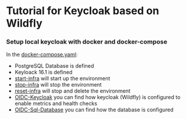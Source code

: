 # Tutorial for Keycloak based on Wildfly

### Setup local keycloak with docker and docker-compose

In the [docker-compose.yaml](./docker-compose.yaml):
* PostgreSQL Database is defined
* Keyloack 16.1 is defined
* [start-infra](./start-infra.sh) will start up the environment
* [stop-infra](./stop-infra.sh) will stop the environment
* [reset-infra](./reset-infra.sh) will stop and delete the environment
* [OIDC-Keycloak](./docker/oidc-keycloak/scripts) you can find how keycloak (Wildfly) is configured to enable metrics and health checks
* [OIDC-Sql-Database](./docker/oidc-sql-database-init) you can find how the database is configured
